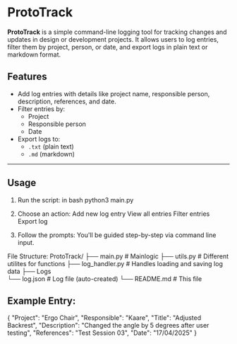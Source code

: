 # ProtoTrack

**ProtoTrack** is a simple command-line logging tool for tracking changes and updates in design or development projects. It allows users to log entries, filter them by project, person, or date, and export logs in plain text or markdown format.

## Features

- Add log entries with details like project name, responsible person, description, references, and date.
- Filter entries by:
  - Project
  - Responsible person
  - Date
- Export logs to:
  - `.txt` (plain text)
  - `.md` (markdown)

---

## Usage

1. Run the script:
   in bash
   python3 main.py

2. Choose an action:
    Add new log entry
    View all entries
    Filter entries
    Export log


3. Follow the prompts: You'll be guided step-by-step via command line input.


File Structure: 
ProtoTrack/
├── main.py            # Mainlogic
├── utils.py           # Different utilites for functions
├── log_handler.py     # Handles loading and saving log data
├── Logs               
    └── log.json       # Log file (auto-created)
└── README.md          # This file


## Example Entry:

{
  "Project": "Ergo Chair",
  "Responsible": "Kaare",
  "Title": "Adjusted Backrest",
  "Description": "Changed the angle by 5 degrees after user testing",
  "References": "Test Session 03",
  "Date": "17/04/2025"
}
